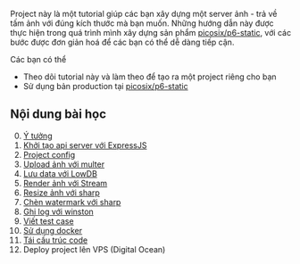 Project này là một tutorial giúp các bạn xây dựng một server ảnh - trả về tấm ảnh với đúng kích thước mà bạn muốn. Những hướng dẫn này được thực hiện trong quá trình mình xây dựng sản phẩm [picosix/p6-static](https://github.com/picosix/p6-static), với các bước được đơn giản hoá để các bạn có thể dễ dàng tiếp cận.

Các bạn có thể 

- Theo dõi tutorial này và làm theo để tạo ra một project riêng cho bạn
- Sử dụng bản production tại [picosix/p6-static](https://github.com/picosix/p6-static)

## Nội dung bài học

0. [Ý tưởng](./document/0-idea.md)
1. [Khởi tạo api server với ExpressJS](./document/1-build-api-server-with-expressjs.md)
2. [Project config](./document/2.project-config.md)
3. [Upload ảnh với multer](./document/3-upload-image-with-multer.md)
4. [Lưu data với LowDB](./document/4-save-image-information-with-lowdb.md)
5. [Render ảnh với Stream](./document/5-render-image-with-stream.md)
6. [Resize ảnh với sharp](./document/6-resize-image-with-sharp.md)
7. [Chèn watermark với sharp](./document/7-embedded-watermark-with-sharp.md)
8. [Ghi log với winston](./document/8-write-log-with-winston.md)
9. [Viết test case](./document/9-write-test-case.md)
10. [Sử dụng docker](./document/10-dockerized-your-app.md)
11. [Tái cấu trúc code](./document/11-refactor-code-structure.md)
12. Deploy project lên VPS (Digital Ocean)
